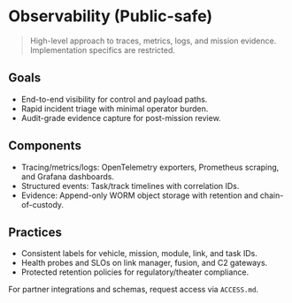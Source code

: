 # Observability (Public-safe)

> High-level approach to traces, metrics, logs, and mission evidence.
> Implementation specifics are restricted.

## Goals

- End-to-end visibility for control and payload paths.
- Rapid incident triage with minimal operator burden.
- Audit-grade evidence capture for post-mission review.

## Components

- Tracing/metrics/logs: OpenTelemetry exporters, Prometheus scraping, and
  Grafana dashboards.
- Structured events: Task/track timelines with correlation IDs.
- Evidence: Append-only WORM object storage with retention and chain-of-custody.

## Practices

- Consistent labels for vehicle, mission, module, link, and task IDs.
- Health probes and SLOs on link manager, fusion, and C2 gateways.
- Protected retention policies for regulatory/theater compliance.

For partner integrations and schemas, request access via `ACCESS.md`.
